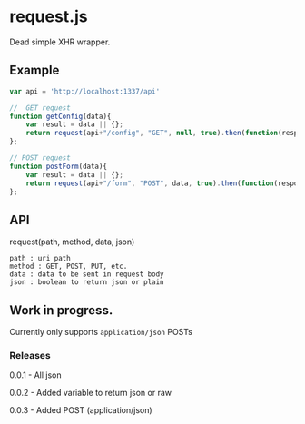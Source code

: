 # request.js

Dead simple XHR wrapper.

## Example

``` javascript
var api = 'http://localhost:1337/api'

//	GET request
function getConfig(data){
	var result = data || {};
	return request(api+"/config", "GET", null, true).then(function(response) { return response.data.result });
};

// POST request
function postForm(data){
	var result = data || {};
	return request(api+"/form", "POST", data, true).then(function(response) { return response.data.result });
};
```

## API

request(path, method, data, json)

	path : uri path
	method : GET, POST, PUT, etc.
	data : data to be sent in request body
	json : boolean to return json or plain

## Work in progress.

Currently only supports ```application/json``` POSTs

### Releases

0.0.1 - All json

0.0.2 - Added variable to return json or raw

0.0.3 - Added POST (application/json)